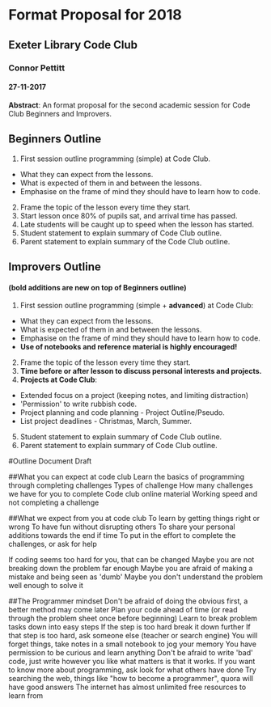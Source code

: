 # Format Proposal for 2018
## Exeter Library Code Club
### Connor Pettitt
#### 27-11-2017

**Abstract**: An format proposal for the second academic session for Code Club Beginners and Improvers.

## Beginners Outline

1. First session outline programming (simple) at Code Club.
  * What they can expect from the lessons.
  * What is expected of them in and between the lessons.
  * Emphasise on the frame of mind they should have to learn how to code.
2. Frame the topic of the lesson every time they start.
3. Start lesson once 80% of pupils sat, and arrival time has passed.
4. Late students will be caught up to speed when the lesson has started.
5. Student statement to explain summary of Code Club outline.
6. Parent statement to explain summary of the Code Club outline.

## Improvers Outline
#### (**bold additions are new on top of Beginners outline**)

1. First session outline programming (simple + **advanced**) at Code Club:
  * What they can expect from the lessons.
  * What is expected of them in and between the lessons.
  * Emphasise on the frame of mind they should have to learn how to code.
  * **Use of notebooks and reference material is highly encouraged!**
2. Frame the topic of the lesson every time they start. 
3. **Time before or after lesson to discuss personal interests and projects.**
4. **Projects at Code Club**:
  * Extended focus on a project (keeping notes, and limiting distraction)
  * 'Permission' to write rubbish code.
  * Project planning and code planning - Project Outline/Pseudo.
  * List project deadlines - Christmas, March, Summer.
5. Student statement to explain summary of Code Club outline.
6. Parent statement to explain summary of Code Club outline.


#Outline Document Draft

##What you can expect at code club
Learn the basics of programming through completing challenges
Types of challenge
How many challenges we have for you to complete
Code club online material 
Working speed and not completing a challenge


##What we expect from you at code club
To learn by getting things right or wrong
To have fun without disrupting others
To share your personal additions towards the end if time
To put in the effort to complete the challenges, or ask for help


If coding seems too hard for you, that can be changed
    Maybe you are not breaking down the problem far enough
    Maybe you are afraid of making a mistake and being seen as 'dumb'
    Maybe you don't understand the problem well enough to solve it

##The Programmer mindset
Don't be afraid of doing the obvious first, a better method may come later
Plan your code ahead of time (or read through the problem sheet once before beginning)
Learn to break problem tasks down into easy steps
    If the step is too hard break it down further
    If that step is too hard, ask someone else (teacher or search engine)
You will forget things, take notes in a small notebook to jog your memory
You have permission to be curious and learn anything
Don't be afraid to write 'bad' code, just write however you like
    what matters is that it works.
If you want to know more about programming, ask look for what others have done
Try searching the web, things like "how to become a programmer", quora will have good answers
The internet has almost unlimited free resources to learn from







